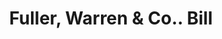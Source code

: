 ---
doi: 10.7916/D8RV20ZS
date_other: '1800'
date_other_textual: 1800-1899
form: printed ephemera
genre:
- Invoices
name:
- Fuller, Warren & Co.
object_in_context_url: https://biggert.cul.columbia.edu/items/view/ave_biggert_01927
subject_hierarchical_geographic:
- Troy, New York, United States
subject_name:
- Fuller, Warren & Co.
title: Fuller, Warren & Co.. Bill
sort_title: Fuller, Warren & Co.. Bill
call_number: ave_biggert_01927
coordinates:
- 42.73166666666667,-73.69250000000001
pid: ave_biggert_01927
identifiers: ave_biggert_01927
thumbnail: https://derivativo-1.library.columbia.edu/iiif/2/ldpd:490628/full/!256,256/0/native.jpg
permalink: "/items/ave_biggert_01927/"
layout: iiif-image-page
---